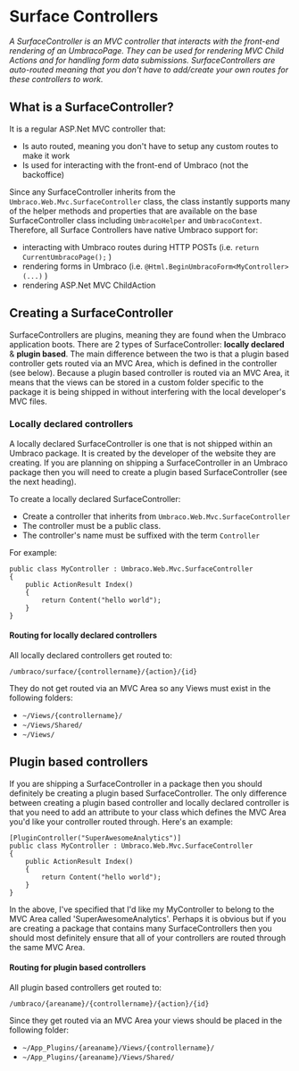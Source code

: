 # Surface Controllers

_A SurfaceController is an MVC controller that interacts with the front-end rendering of an UmbracoPage. They can be used for rendering MVC Child Actions and for handling form data submissions. SurfaceControllers are auto-routed meaning that you don't have to add/create your own routes for these controllers to work._

## What is a SurfaceController?

It is a regular ASP.Net MVC controller that:

* Is auto routed, meaning you don't have to setup any custom routes to make it work
* Is used for interacting with the front-end of Umbraco (not the backoffice)

Since any SurfaceController inherits from the `Umbraco.Web.Mvc.SurfaceController` class, the class instantly supports many of the helper methods and properties that are available on the base SurfaceController class including `UmbracoHelper` and `UmbracoContext`. Therefore, all Surface Controllers have native Umbraco support for:

* interacting with Umbraco routes during HTTP POSTs (i.e. `return CurrentUmbracoPage();` )
* rendering forms in Umbraco (i.e. `@Html.BeginUmbracoForm<MyController>(...)` )
* rendering ASP.Net MVC ChildAction 

## Creating a SurfaceController

SurfaceControllers are plugins, meaning they are found when the Umbraco application boots. There are 2 types of SurfaceController: **locally declared** & **plugin based**. The main difference between the two is that a plugin based controller gets routed via an MVC Area, which is defined in the controller (see below). Because a plugin based controller is routed via an MVC Area, it means that the views can be stored in a custom folder specific to the package it is being shipped in without interfering with the local developer's MVC files.

### Locally declared controllers

A locally declared SurfaceController is one that is not shipped within an Umbraco package. It is created by the developer of the website they are creating. If you are planning on shipping a SurfaceController in an Umbraco package then you will need to create a plugin based SurfaceController (see the next heading).

To create a locally declared SurfaceController: 

* Create a controller that inherits from `Umbraco.Web.Mvc.SurfaceController`
* The controller must be a public class.
* The controller's name must be suffixed with the term `Controller`

For example:

	public class MyController : Umbraco.Web.Mvc.SurfaceController
	{
		public ActionResult Index() 
		{
			return Content("hello world");
		}
	}

#### Routing for locally declared controllers

All locally declared controllers get routed to:

    /umbraco/surface/{controllername}/{action}/{id}

They do not get routed via an MVC Area so any Views must exist in the following folders:

* `~/Views/{controllername}/`
* `~/Views/Shared/`
* `~/Views/`

## Plugin based controllers

If you are shipping a SurfaceController in a package then you should definitely be creating a plugin based SurfaceController. The only difference between creating a plugin based controller and locally declared controller is that you need to add an attribute to your class which defines the MVC Area you'd like your controller routed through. Here's an example:

	[PluginController("SuperAwesomeAnalytics")]
	public class MyController : Umbraco.Web.Mvc.SurfaceController
	{
		public ActionResult Index() 
		{
			return Content("hello world");
		}
	}

In the above, I've specified that I'd like my MyController to belong to the MVC Area called 'SuperAwesomeAnalytics'. Perhaps it is obvious but if you are creating a package that contains many SurfaceControllers then you should most definitely ensure that all of your controllers are routed through the same MVC Area.

#### Routing for plugin based controllers

All plugin based controllers get routed to:

    /umbraco/{areaname}/{controllername}/{action}/{id}

Since they get routed via an MVC Area your views should be placed in the following folder:

* `~/App_Plugins/{areaname}/Views/{controllername}/`
* `~/App_Plugins/{areaname}/Views/Shared/`
